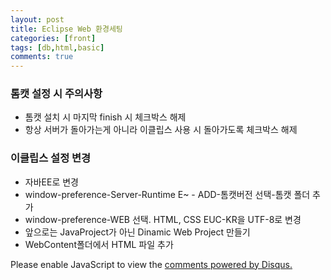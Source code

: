 ```yaml
---
layout: post
title: Eclipse Web 환경세팅
categories: [front]
tags: [db,html,basic]
comments: true
---
```

### 톰캣 설정 시 주의사항
- 톰캣 설치 시 마지막 finish 시 체크박스 해제
- 항상 서버가 돌아가는게 아니라 이클립스 사용 시 돌아가도록 체크박스 해제

### 이클립스 설정 변경
- 자바EE로 변경
- window-preference-Server-Runtime E~ - ADD-톰캣버전 선택-톰캣 폴더 추가
- window-preference-WEB 선택. HTML, CSS EUC-KR을 UTF-8로 변경
- 앞으로는 JavaProject가 아닌 Dinamic Web Project 만들기
- WebContent폴더에서 HTML 파일 추가



<div id="disqus_thread"></div>
<script>

/**
*  RECOMMENDED CONFIGURATION VARIABLES: EDIT AND UNCOMMENT THE SECTION BELOW TO INSERT DYNAMIC VALUES FROM YOUR PLATFORM OR CMS.
*  LEARN WHY DEFINING THESE VARIABLES IS IMPORTANT: https://disqus.com/admin/universalcode/#configuration-variables*/
/*
var disqus_config = function () {
this.page.url = PAGE_URL;  // Replace PAGE_URL with your page's canonical URL variable
this.page.identifier = PAGE_IDENTIFIER; // Replace PAGE_IDENTIFIER with your page's unique identifier variable
};
*/
(function() { // DON'T EDIT BELOW THIS LINE
var d = document, s = d.createElement('script');
s.src = 'https://parkwonhui.disqus.com/embed.js';
s.setAttribute('data-timestamp', +new Date());
(d.head || d.body).appendChild(s);
})();
</script>
<noscript>Please enable JavaScript to view the <a href="https://disqus.com/?ref_noscript">comments powered by Disqus.</a></noscript>
                            


